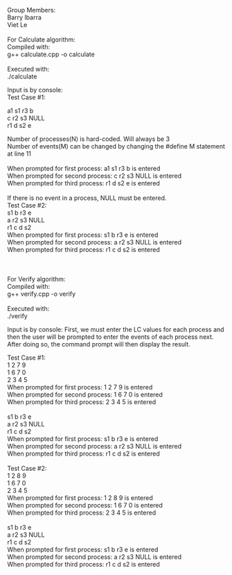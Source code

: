 Group Members: </br>
Barry Ibarra </br>
Viet Le</br>
</br>
For Calculate algorithm:</br>
Compiled with:</br>
g++ calculate.cpp -o calculate</br>
</br>
Executed with:</br>
./calculate</br>

Input is by console:</br>
Test Case #1:</br>

a1 s1 r3 b </br>
c r2 s3 NULL </br>
r1 d s2 e </br>

Number of processes(N) is hard-coded. Will always be 3 </br>
Number of events(M) can be changed by changing the #define M statement at line 11</br>
</br>
When prompted for first process: a1 s1 r3 b is entered</br>
When prompted for second process: c r2 s3 NULL is entered</br>
When prompted for third process: r1 d s2 e is entered</br>
</br>
If there is no event in a process, NULL must be entered.</br>
Test Case #2:</br>
s1 b r3 e</br>
a r2 s3 NULL</br>
r1 c d s2</br>
When prompted for first process: s1 b r3 e is entered</br>
When prompted for second process: a r2 s3 NULL is entered</br>
When prompted for third process: r1 c d s2 is entered</br>
</br>
</br>
</br>
For Verify algorithm: </br>
Compiled with:</br>
g++ verify.cpp -o verify</br>
</br>
Executed with:</br>
./verify</br>

Input is by console: First, we must enter the LC values for each process and then the user will be prompted to enter the events of each process next. After doing so, the command prompt will then display the result.</br>

Test Case #1: </br>
1 2 7 9</br>
1 6 7 0</br>
2 3 4 5</br>
When prompted for first process: 1 2 7 9 is entered</br>
When prompted for second process: 1 6 7 0 is entered</br>
When prompted for third process: 2 3 4 5 is entered</br>
</br>
s1 b r3 e</br>
a r2 s3 NULL</br>
r1 c d s2</br>
When prompted for first process: s1 b r3 e is entered</br>
When prompted for second process: a r2 s3 NULL is entered</br>
When prompted for third process: r1 c d s2 is entered</br>
</br>
Test Case #2: </br>
1 2 8 9 </br>
1 6 7 0 </br>
2 3 4 5 </br>
When prompted for first process: 1 2 8 9 is entered</br>
When prompted for second process: 1 6 7 0 is entered</br>
When prompted for third process: 2 3 4 5 is entered</br>
</br>
s1 b r3 e</br>
a r2 s3 NULL</br>
r1 c d s2</br>
When prompted for first process: s1 b r3 e is entered</br>
When prompted for second process: a r2 s3 NULL is entered</br>
When prompted for third process: r1 c d s2 is entered</br>
